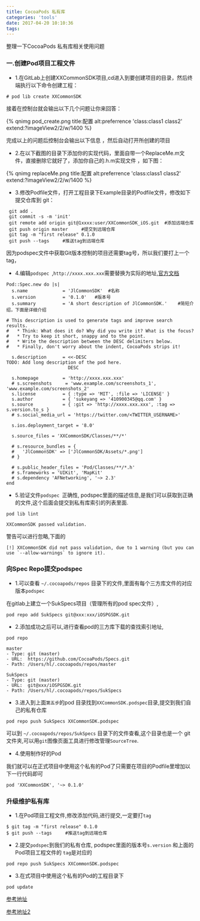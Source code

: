 ```yaml
---
title: CocoaPods 私有库
categories: 'tools'
date: 2017-04-20 10:10:36
tags:
---
```


整理一下CocoaPods 私有库相关使用问题

### 一.创建Pod项目工程文件

* 1.在GitLab上创建XXCommonSDK项目,cd进入到要创建项目的目录，然后终端执行以下命令创建工程：

```
# pod lib create XXCommonSDK
```
接着在控制台就会输出以下几个问题让你来回答：

{% qnimg pod_create.png title:配置 alt:preferrence 'class:class1 class2' extend:?imageView2/2/w/1400 %}

完成以上的问题后控制台会输出以下信息 ，然后自动打开所创建的项目

* 2.在以下截图的目录下添加你的实现代码，里面自带一个ReplaceMe.m文件，直接删除它就好了，添加你自己的.h.m实现文件 ，如下图：

{% qnimg replaceMe.png title:配置 alt:preferrence 'class:class1 class2' extend:?imageView2/2/w/1400 %}

<!-- more -->
* 3.修改Podfile文件，打开工程目录下Example目录的Podfile文件，修改如下提交仓库到 git：

```
 git add .
 git commit -s -m 'init'
 git remote add origin git@1xxxx:user/XXCommonSDK_iOS.git  #添加远端仓库
 git push origin master     #提交到远端仓库
 git tag -m "first release" 0.1.0
 git push --tags     #推送tag到远端仓库
```

因为podspec文件中获取Git版本控制的项目还需要tag号，所以我们要打上一个tag，

* 4.编辑`podspec `,`http://xxxx.xxx.xxx`需要替换为实际的地址,[官方文档](http://guides.cocoapods.org/making/specs-and-specs-repo.html)

```
Pod::Spec.new do |s|
  s.name             = 'JlCommonSDK'  #名称
  s.version          = '0.1.0'   #版本号
  s.summary          = 'A short description of JlCommonSDK.'    #简短介绍，下面是详细介绍

# This description is used to generate tags and improve search results.
#   * Think: What does it do? Why did you write it? What is the focus?
#   * Try to keep it short, snappy and to the point.
#   * Write the description between the DESC delimiters below.
#   * Finally, don't worry about the indent, CocoaPods strips it!

  s.description      = <<-DESC
TODO: Add long description of the pod here.
                       DESC

  s.homepage         = 'http://xxxx.xxx.xxx'
  # s.screenshots     = 'www.example.com/screenshots_1', 'www.example.com/screenshots_2'
  s.license          = { :type => 'MIT', :file => 'LICENSE' }
  s.author           = { 'sukeyang => '410900345@qq.com' }
  s.source           = { :git => 'http://xxxx.xxx.xxx', :tag => s.version.to_s }
  # s.social_media_url = 'https://twitter.com/<TWITTER_USERNAME>'

  s.ios.deployment_target = '8.0'

  s.source_files = 'XXCommonSDK/Classes/**/*'
  
  # s.resource_bundles = {
  #   'JlCommonSDK' => ['JlCommonSDK/Assets/*.png']
  # }

  # s.public_header_files = 'Pod/Classes/**/*.h'
  # s.frameworks = 'UIKit', 'MapKit'
  # s.dependency 'AFNetworking', '~> 2.3'
end
```
* 5.验证文件`podspec `正确性, podspec里面的描述信息,是我们可以获取到正确的文件,这个后面会提交到私有库索引的列表里面.

```
pod lib lint
```

```
XXCommonSDK passed validation.
```

警告可以进行忽略,下面的

```
[!] XXCommonSDK did not pass validation, due to 1 warning (but you can use `--allow-warnings` to ignore it).
```

### 向Spec Repo提交podspec
* 1.可以查看 `~/.cocoapods/repos` 目录下的文件,里面有每个三方库文件的对应版本`podspec `

在gitlab上建立一个SukSpecs项目（管理所有的pod spec文件）,

```
pod repo add SukSpecs git@xxx:xxx/iOSPGSDK.git
```

* 2.添加成功之后可以,进行查看pod的三方库下载的查找索引地址,

```
pod repo 
```

```
master
- Type: git (master)
- URL:  https://github.com/CocoaPods/Specs.git
- Path: /Users/hl/.cocoapods/repos/master

SukSpecs
- Type: git (master)
- URL:  git@xxx/iOSPGSDK.git
- Path: /Users/hl/.cocoapods/repos/SukSpecs
```

* 3.进入到上面`第五步`的pod 目录找到`XXCommonSDK.podspec`目录,提交到我们自己的私有仓库

```
pod repo push SukSpecs XXCommonSDK.podspec
```

可以到 `~/.cocoapods/repos/SukSpecs` 目录下的文件查看,这个目录也是一个 git 文件夹,可以用`git`图像页面工具进行修改管理`SourceTree`.

* 4.使用制作好的Pod

我们就可以在正式项目中使用这个私有的Pod了只需要在项目的Podfile里增加以下一行代码即可

```
pod 'XXCommonSDK', '~> 0.1.0'
```

### 升级维护私有库
* 1.在Pod项目工程文件,修改添加代码,进行提交,一定要打`tag`
 
```
$ git tag -m "first release" 0.1.0
$ git push --tags     #推送tag到远端仓库
```

* 2.提交`podspec`到我们的私有仓库, podspec里面的版本号`s.version` 和上面的Pod项目工程文件的 `tag`是对应的

```
pod repo push SukSpecs XXCommonSDK.podspec
```

* 3.在式项目中使用这个私有的Pod的工程目录下

```
pod update
```

[参考地址](http://blog.wtlucky.com/blog/2015/02/26/create-private-podspec/)

[参考地址2](https://www.jianshu.com/p/40d808d39721)


